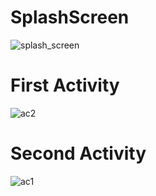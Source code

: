 # SplashScreen
![splash_screen](https://user-images.githubusercontent.com/105364446/221422250-a97fde33-745d-4a0b-9a7b-091eee6a3c68.png)
# First Activity
![ac2](https://user-images.githubusercontent.com/105364446/221812260-6801ee6d-327b-4707-bf6f-3dee2528c511.png)
# Second Activity
![ac1](https://user-images.githubusercontent.com/105364446/221812299-cce812d6-ed11-4ac1-ac2e-80c09626c1bf.png)

